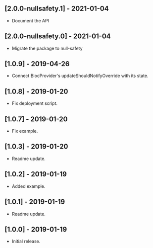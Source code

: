 ## [2.0.0-nullsafety.1] - 2021-01-04

- Document the API

## [2.0.0-nullsafety.0] - 2021-01-04

- Migrate the package to null-safety

## [1.0.9] - 2019-04-26

- Connect BlocProvider's updateShouldNotifyOverride with its state.

## [1.0.8] - 2019-01-20

- Fix deployment script.

## [1.0.7] - 2019-01-20

- Fix example.

## [1.0.3] - 2019-01-20

- Readme update.

## [1.0.2] - 2019-01-19

- Added example.

## [1.0.1] - 2019-01-19

- Readme update.

## [1.0.0] - 2019-01-19

- Initial release.
